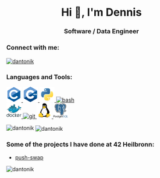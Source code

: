<h1 align="center">Hi 👋, I'm Dennis</h1>
<h3 align="center">Software / Data Engineer</h3>

<h3 align="left">Connect with me:</h3>
<p align="left">
<a href="https://linkedin.com/in/dantonik" target="blank"><img align="center" src="https://raw.githubusercontent.com/rahuldkjain/github-profile-readme-generator/master/src/images/icons/Social/linked-in-alt.svg" alt="dantonik" height="30" width="40" /></a>
</p>

<h3 align="left">Languages and Tools:</h3>
<p align="left"> <a href="https://www.cprogramming.com/" target="_blank" rel="noreferrer"> <img src="https://raw.githubusercontent.com/devicons/devicon/master/icons/c/c-original.svg" alt="c" width="40" height="40"/> </a> <a href="https://www.w3schools.com/cpp/" target="_blank" rel="noreferrer"> <img src="https://raw.githubusercontent.com/devicons/devicon/master/icons/cplusplus/cplusplus-original.svg" alt="cplusplus" width="40" height="40"/> </a> <a href="https://www.python.org" target="_blank" rel="noreferrer"> <img src="https://raw.githubusercontent.com/devicons/devicon/master/icons/python/python-original.svg" alt="python" width="40" height="40"/> </a> <a href="https://www.gnu.org/software/bash/" target="_blank" rel="noreferrer"> <img src="https://www.vectorlogo.zone/logos/gnu_bash/gnu_bash-icon.svg" alt="bash" width="40" height="40"/> </a> </br> <a href="https://www.docker.com/" target="_blank" rel="noreferrer"> <img src="https://raw.githubusercontent.com/devicons/devicon/master/icons/docker/docker-original-wordmark.svg" alt="docker" width="40" height="40"/> </a> <a href="https://git-scm.com/" target="_blank" rel="noreferrer"> <img src="https://www.vectorlogo.zone/logos/git-scm/git-scm-icon.svg" alt="git" width="40" height="40"/> </a> <a href="https://www.linux.org/" target="_blank" rel="noreferrer"> <img src="https://raw.githubusercontent.com/devicons/devicon/master/icons/linux/linux-original.svg" alt="linux" width="40" height="40"/> </a> <a href="https://www.postgresql.org" target="_blank" rel="noreferrer"> <img src="https://raw.githubusercontent.com/devicons/devicon/master/icons/postgresql/postgresql-original-wordmark.svg" alt="postgresql" width="40" height="40"/> </a> </p>

<p><img align="left" src="https://github-readme-stats.vercel.app/api/top-langs?username=dantonik&show_icons=true&locale=en&layout=compact" alt="dantonik" /></p>

<p>&nbsp;<img align="center" src="https://github-readme-stats.vercel.app/api?username=dantonik&show_icons=true&locale=en" alt="dantonik" /></p>

<h3 align="left">Some of the projects I have done at 42 Heilbronn:</h3>
<p align="left">
  <ul>
    <li>
      <a href="https://github.com/dantonik/42-push-swap" target="_blank">push-swap</a>
    </li>
  </ul>
</p>

<p align="left"> <img src="https://komarev.com/ghpvc/?username=dantonik&label=Profile%20views&color=0e75b6&style=flat" alt="dantonik" /> </p>
